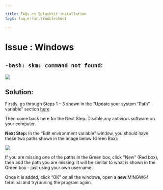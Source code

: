 ```yaml
---

title: FAQs on Splashkit installation
tags: faq,error,troubleshoot

---
```

<h1>Issue : Windows </h1>

## `-bash: skm: command not found`:
![](https://i.imgur.com/PMDiueq.png?1)

## Solution: 

Firstly, go through Steps 1 – 3 shown in the “Update your system “Path” variable” section [here](./update-system-path.md) 
    
Then come back here for the Next Step.
Disable any antivirus software on your computer.

**Next Step:**
In the “Edit environment variable” window, you should have these two paths shown in the image below (Green Box):

![](https://i.imgur.com/H9sF33y.png)

If you are missing one of the paths in the Green box, click "New" (Red box), then add the
path you are missing. 
It will be similar to what is shown in the Green box - just using your own username.

Once it is added, click “OK” on all the windows, open a **new** MINGW64 terminal and tryrunning the program again.
